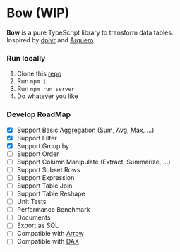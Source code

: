 # Bow (WIP)
**Bow** is a pure TypeScript library to transform data tables.  
Inspired by [dplyr](https://dplyr.tidyverse.org/) and [Arquero](https://github.com/uwdata/arquero)

### Run locally
1. Clone this [repo](https://github.com/Justin-ZS/bow)
1. Run `npm i`
1. Run `npm run server`
1. Do whatever you like

### Develop RoadMap
- [x] Support Basic Aggregation (Sum, Avg, Max, ...)  
- [x] Support Filter  
- [x] Support Group by  
- [ ] Support Order
- [ ] Support Column Manipulate (Extract, Summarize, ...)
- [ ] Support Subset Rows
- [ ] Support Expression
- [ ] Support Table Join
- [ ] Support Table Reshape
- [ ] Unit Tests
- [ ] Performance Benchmark
- [ ] Documents
- [ ] Export as SQL
- [ ] Compatible with [Arrow](https://github.com/apache/arrow/tree/master/js)
- [ ] Compatible with [DAX](https://docs.microsoft.com/en-us/dax/)